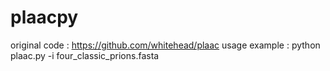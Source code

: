 # plaacpy
original code : https://github.com/whitehead/plaac
usage example : python plaac.py -i four_classic_prions.fasta
